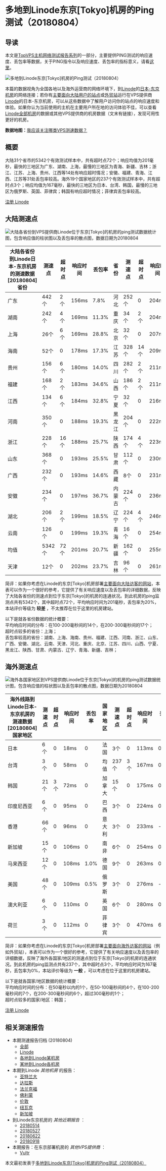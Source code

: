 #  多地到Linode东京[Tokyo]机房的Ping测试（20180804） 

## 导读

本文是[TopVPS主机网络测试报告系列](https://vps123.top/pingtest)的一部分，主要提供PING测试的响应速度、丢包率等数据，关于PING指令以及响应速度、丢包率的指标意义，请看[这里](https://vps123.top/what-is-ping.html)。

![多地到Linode东京\[Tokyo\]机房的Ping测试（20180804）](/images/thumbnails/to_linode_Tokyo.png)

本篇的数据视角为全国各地以及海外运营商的网络环境下，到[Linode](https://vps123.top/go/linode)的[日本-东京机房](https://vps123.top/linode-facilities.html#tokyo)的网络连接；若你有[主要面向大陆用户的站点](https://vps123.top/website-for-mainland-users.html)或[外贸站](https://vps123.top/website-for-internation-trade.html)运行在VPS提供商[Linode](https://vps123.top/go/linode)的日本-东京机房，可以从这些数据中了解用户访问你的站点的响应速度和体验。如果你认为当前使用的主机在主要用户所在地的访问体验不佳，可以查看[Linode全部机房](/linode/isp/china/20180804-linode-isp-china.md)的数据或其他VPS提供商的机房数据（文末有链接），发现可用性更好的机房。

**数据地图：**[我应该关注哪类VPS测速数据？](https://vps123.top/find-pingtest-data-you-need.html)

## 概要

大陆31个省市的5342个有效测试样本中，共有超时点72个；响应均值为201毫秒，最快的三地区为广东、湖南、上海，最慢的三地区为青海、新疆、吉林；浙江、江苏、上海、贵州、江西等14处有响应超时情况；安徽、福建、青海、江西、江苏等31处丢包率较高。海外19个国家地区的237个有效测试样本中，共有超时点3个；响应均值为167毫秒，最快的三地区为日本、台湾、韩国，最慢的三地区为俄罗斯、英国、菲律宾；韩国有响应超时情况；菲律宾丢包率较高。

[注册 Linode](https://vps123.top/go/linode/_btn1)

## 大陆测速点

![大陆各省份到VPS提供商Linode位于东京\[Tokyo\]的机房的ping测试数据统计图，包含响应值的柱状图以及丢包率的散点图，数据日期为20180804](/images/pingtests/linode_20180804/plot_idc_linode_japan-tokyo_20180804_mainland.png)

大陆各省份到Linode日本-东京机房的测速数据 [20180804] 省份 | 测速点 | 超时点 | 响应时间 | 丢包率 | 省份 | 测速点 | 超时点 | 响应时间 | 丢包率  
---|---|---|---|---|---|---|---|---|---  
广东 | 442个 | 2个 | 156ms | 7.8% | 河北 | 252个 | 0 | 204ms | 14.9%  
湖南 | 242个 | 4个 | 169ms | 11.3% | 重庆 | 34个 | 2个 | 204ms | 20.8%  
上海 | 26个 | 6个 | 169ms | 28.8% | 北京 | 32个 | 0 | 207ms | 20.9%  
海南 | 52个 | 0 | 178ms | 17.3% | 江苏 | 328个 | 14个 | 209ms | 30.0%  
贵州 | 156个 | 6个 | 180ms | 14.0% | 四川 | 282个 | 2个 | 211ms | 16.1%  
福建 | 168个 | 2个 | 183ms | 34.6% | 山西 | 186个 | 2个 | 211ms | 20.2%  
江西 | 134个 | 6个 | 184ms | 32.8% | 宁夏 | 32个 | 0 | 216ms | 29.8%  
河南 | 350个 | 0 | 188ms | 19.3% | 黑龙江 | 204个 | 0 | 222ms | 16.8%  
浙江 | 228个 | 16个 | 188ms | 25.7% | 陕西 | 174个 | 4个 | 223ms | 15.7%  
山东 | 368个 | 0 | 193ms | 25.5% | 甘肃 | 112个 | 0 | 230ms | 23.9%  
广西 | 232个 | 0 | 193ms | 14.6% | 西藏 | 8个 | 0 | 231ms | 5.5%  
安徽 | 234个 | 0 | 197ms | 36.7% | 内蒙古 | 224个 | 0 | 236ms | 20.5%  
湖北 | 206个 | 2个 | 199ms | 18.5% | 辽宁 | 224个 | 4个 | 246ms | 25.9%  
云南 | 126个 | 0 | 199ms | 19.3% | 青海 | 16个 | 0 | 254ms | 34.3%  
均值 | 5342个 | 72个 | 201ms | 20.7% | 新疆 | 162个 | 0 | 255ms | 21.1%  
天津 | 12个 | 0 | 202ms | 23.7% | 吉林 | 96个 | 0 | 261ms | 25.6%  
  
简评：如果你考虑在Linode的东京[Tokyo]机房部署[主要面向大陆访客的网站](website-for-mainland-users.html)，本表可以作为一个很好的参考，它提供了有关响应速度以及丢包率的详细数据，反映了大陆各省份的测速点到位于东京[Tokyo]的机房的连通状况。到此机房的ping监测点共有5342个，其中超时点72个，平均响应时间为201毫秒，丢包率为20%，本站评价等级为 **较差** ，不太推荐在位于这里的机房建站。

以下是就各省份数据的统计概要：  
平均响应时间的分布：在100-200毫秒间的14个，在200-300毫秒间的17个；  
超时点较多的省份：上海；  
丢包率较高的省份：湖南、上海、海南、贵州、福建、江西、河南、浙江、山东、广西、安徽、湖北、云南、天津、河北、重庆、北京、江苏、四川、山西、宁夏、黑龙江、陕西、甘肃、内蒙古、辽宁、青海、新疆、吉林；

## 海外测速点

![海外各国家地区到VPS提供商Linode位于东京\[Tokyo\]的机房的ping测试数据统计图，包含响应值的柱状图以及丢包率的散点图，数据日期为20180804](/images/pingtests/linode_20180804/plot_idc_linode_japan-tokyo_20180804_overseas.png)

海外线路到Linode日本-东京机房的测速数据 [20180804] 国家地区 | 测速点 | 超时点 | 响应时间 | 丢包率 | 国家地区 | 测速点 | 超时点 | 响应时间 | 丢包率  
---|---|---|---|---|---|---|---|---|---  
日本 | 6个 | 0 | 18ms | 0 | 法国 | 3个 | 0 | 113ms | 0  
台湾 | 3个 | 0 | 58ms | 0 | 均值 | 237个 | 3个 | 167ms | 0.5%  
韩国 | 21个 | 3个 | 72ms | 0 | 加拿大 | 15个 | 0 | 175ms | 0  
印度尼西亚 | 6个 | 0 | 95ms | 0 | 巴西 | 3个 | 0 | 224ms | 0  
香港 | 66个 | 0 | 96ms | 0 | 意大利 | 3个 | 0 | 233ms | -  
新加坡 | 15个 | 0 | 106ms | 0 | 南非 | 6个 | 0 | 254ms | 0.5%  
马来西亚 | 12个 | 0 | 108ms | 1.0% | 德国 | 9个 | 0 | 263ms | 0  
美国 | 48个 | 0 | 109ms | 0.5% | 俄罗斯 | 3个 | 0 | 276ms | -  
澳大利亚 | 6个 | 0 | 110ms | 0 | 英国 | 6个 | 0 | 280ms | 0  
荷兰 | 3个 | 0 | 112ms | 0 | 菲律宾 | 3个 | 0 | 470ms | 6.7%  
  
简评：如果你考虑在Linode的东京[Tokyo]机房部署[主要面向海外访客的网站](https://vps123.top/website-for-internation-trade.html)（例如外贸站），本表可以作为一个很好的参考，它提供了有关响应速度以及丢包率的详细数据，反映了海外各国家/地区的测速点到位于东京[Tokyo]的机房的连通状况。到此机房的ping监测点共有237个，其中超时点3个，平均响应时间为167毫秒，丢包率为0%，本站评价等级为 **一般** ，可以考虑在位于这里的机房建站。

以下是就各国家/地区数据的统计概要：  
平均响应时间的分布：在50毫秒以内的1个，在50-100毫秒间的4个，在100-200毫秒间的7个，在200-300毫秒间的6个，超过300毫秒的1个；  
超时点较多的国家/地区：韩国；

[注册 Linode](https://vps123.top/go/linode/_btn2)

## 相关测速报告

  * 本期测速报告归档 (20180804) 
    * [全部](https://vps123.top/pingtests/20180804 "本期各VPS提供商全部测速报告")
    * [Linode](https://vps123.top/pingtests/idc-linode/20180804 "本期Linode的全部测速报告")
    * [各地到Linode某机房](https://vps123.top/pingtests/idc-linode/isp-global/20180804 "以Linode某机房为关注对象的视角，横向比较大陆各省份、海外各国家地区")
    * [某地到Linode各机房](https://vps123.top/pingtests/idc-linode/facility-all/20180804 "以大陆某省份为关注对象的视角，横向比较Linode各机房")
  * 本期到Linode _其他机房_ 的报告： 
    * [亚特兰大](/linode/idc/atlanta/20180804-linode-idc-atlanta.md "多地到Linode亚特兰大机房的Ping测试 20180804")
    * [达拉斯](/linode/idc/dallas/20180804-linode-idc-dallas.md "多地到Linode达拉斯机房的Ping测试 20180804")
    * [法兰克福](/linode/idc/frankfurt/20180804-linode-idc-frankfurt.md "多地到Linode法兰克福机房的Ping测试 20180804")
    * [佛利蒙](/linode/idc/fremont/20180804-linode-idc-fremont.md "多地到Linode佛利蒙机房的Ping测试 20180804")
    * [伦敦](/linode/idc/london/20180804-linode-idc-london.md "多地到Linode伦敦机房的Ping测试 20180804")
    * [纽瓦克](/linode/idc/newark/20180804-linode-idc-newark.md "多地到Linode纽瓦克机房的Ping测试 20180804")
    * [新加坡](/linode/idc/singapore/20180804-linode-idc-singapore.md "多地到Linode新加坡机房的Ping测试 20180804")
  * 到Linode东京机房的 _其他近期报告_ ： 
    * [20180514](/linode/idc/tokyo/20180514-linode-idc-tokyo.md "多地到Linode东京机房的Ping测试 20180514")
    * [20180527](/linode/idc/tokyo/20180527-linode-idc-tokyo.md "多地到Linode东京机房的Ping测试 20180527")
    * [20180622](/linode/idc/tokyo/20180622-linode-idc-tokyo.md "多地到Linode东京机房的Ping测试 20180622")
    * [20180918](/linode/idc/tokyo/20180918-linode-idc-tokyo.md "多地到Linode东京机房的Ping测试 20180918")
  * 本期报告：在东京部署机房的 _其他VPS提供商_ ： 
    * [Vultr](/vultr/idc/tokyo/20180804-vultr-idc-tokyo.md "多地到Vultr东京机房的Ping测试 20180804")



本文最初发表于[多地到Linode东京[Tokyo]机房的Ping测试（20180804）](https://vps123.top/pingtest/20180804-linode-idc-tokyo.html)
